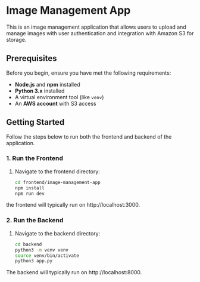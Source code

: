 # Image Management App

This is an image management application that allows users to upload and manage images with user authentication and integration with Amazon S3 for storage.

## Prerequisites

Before you begin, ensure you have met the following requirements:

- **Node.js** and **npm** installed
- **Python 3.x** installed
- A virtual environment tool (like `venv`)
- An **AWS account** with S3 access

## Getting Started

Follow the steps below to run both the frontend and backend of the application.

### 1. Run the Frontend

1. Navigate to the frontend directory:
   ```bash
   cd frontend/image-management-app
   npm install
   npm run dev
the frontend will typically run on http://localhost:3000.

### 2. Run the Backend

1. Navigate to the backend directory:
    ```bash
    cd backend
    python3 -m venv venv
    source venv/bin/activate
    python3 app.py

The backend will typically run on http://localhost:8000.



